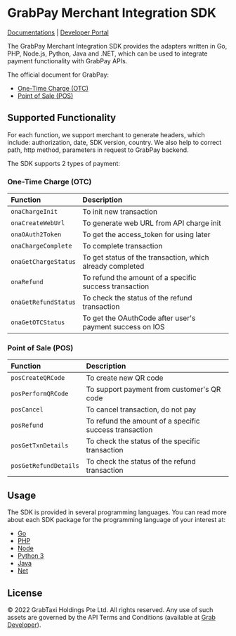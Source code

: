 # GrabPay Merchant Integration SDK

[Documentations](https://developer.grab.com/docs/) | [Developer Portal](https://developer.grab.com/)

The GrabPay Merchant Integration SDK provides the adapters written in Go, PHP, Node.js, Python, Java and .NET, which can be used to integrate payment functionality with GrabPay APIs.

The official document for GrabPay:

- [One-Time Charge (OTC)](https://developer.grab.com/docs/paysi-agent-partner-v2-otc/)
- [Point of Sale (POS)](https://developer.grab.com/docs/paysi-partner/)

## Supported Functionality

For each function, we support merchant to generate headers, which include: authorization, date, SDK version, country. We also help to correct path, http method, parameters in request to GrabPay backend.

The SDK supports 2 types of payment:

### One-Time Charge (OTC)

| Function             | Description                                               |
| :------------------- | :-------------------------------------------------------- |
| `onaChargeInit`      | To init new transaction                                   |
| `onaCreateWebUrl`    | To generate web URL from API charge init                  |
| `onaOAuth2Token`     | To get the access_token for using later                   |
| `onaChargeComplete`  | To complete transaction                                   |
| `onaGetChargeStatus` | To get status of the transaction, which already completed |
| `onaRefund`          | To refund the amount of a specific success transaction    |
| `onaGetRefundStatus` | To check the status of the refund transaction             |
| `onaGetOTCStatus`    | To get the OAuthCode after user's payment success on IOS  |

### Point of Sale (POS)

| Function              | Description                                            |
| :-------------------- | :----------------------------------------------------- |
| `posCreateQRCode`     | To create new QR code                                  |
| `posPerformQRCode`    | To support payment from customer's QR code             |
| `posCancel`           | To cancel transaction, do not pay                      |
| `posRefund`           | To refund the amount of a specific success transaction |
| `posGetTxnDetails`    | To check the status of the specific transaction        |
| `posGetRefundDetails` | To check the status of the refund transaction          |

## Usage

The SDK is provided in several programming languages. You can read more about each SDK package for the programming language of your interest at:

- [Go](Go/README.md)
- [PHP](Php/README.md)
- [Node](Node/README.md)
- [Python 3](Python/README.md)
- [Java](Java/README.md)
- [Net](Net/README.md)

## License

© 2022 GrabTaxi Holdings Pte Ltd. All rights reserved.
Any use of such assets are governed by the API Terms and Conditions (available at [Grab Developer](https://developer.grab.com/pages/terms-of-use)).

